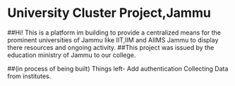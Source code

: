 # University Cluster Project,Jammu
##Hi! This is a platform im building to provide a centralized means for the prominent universities of Jammu like IIT,IIM and AIIMS Jammu to display there resources and ongoing activity.
##This project was issued by the education ministry of Jammu to our college.

##(in process of being built)
Things left-
Add authentication
Collecting Data from institutes.

